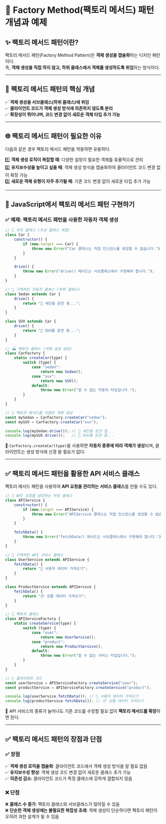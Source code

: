 

# 🚀 Factory Method(팩토리 메서드) 패턴 개념과 예제

## ✨ 팩토리 메서드 패턴이란?
팩토리 메서드 패턴(Factory Method Pattern)은 **객체 생성을 캡슐화**하는 디자인 패턴이다.  
즉, **객체 생성을 직접 하지 않고, 하위 클래스에서 객체를 생성하도록 위임**하는 방식이다.

---

## 🎯 팩토리 메서드 패턴의 핵심 개념

✅ **객체 생성을 서브클래스(하위 클래스)에 위임**  
✅ **클라이언트 코드가 객체 생성 방식에 의존하지 않도록 분리**  
✅ **확장성이 뛰어나며, 코드 변경 없이 새로운 객체 타입 추가 가능**

---

## 🌐 팩토리 메서드 패턴이 필요한 이유

다음과 같은 경우 팩토리 메서드 패턴을 적용하면 유용하다.

1️⃣ **객체 생성 로직이 복잡할 때**: 다양한 설정이 필요한 객체를 효율적으로 관리  
2️⃣ **유지보수성을 높이고 싶을 때**: 객체 생성 방식을 캡슐화하여 클라이언트 코드 변경 없이 확장 가능  
3️⃣ **새로운 객체 유형이 자주 추가될 때**: 기존 코드 변경 없이 새로운 타입 추가 가능

---

## 🚀 JavaScript에서 팩토리 메서드 패턴 구현하기

### ✅ 예제: 팩토리 메서드 패턴을 사용한 자동차 객체 생성

```js
// 🚗 부모 클래스 (추상 클래스 역할)
class Car {
    constructor() {
        if (new.target === Car) {
            throw new Error("Car 클래스는 직접 인스턴스를 생성할 수 없습니다.");
        }
    }

    drive() {
        throw new Error("drive() 메서드는 서브클래스에서 구현해야 합니다.");
    }
}

// 🚙 구체적인 자동차 클래스 (하위 클래스)
class Sedan extends Car {
    drive() {
        return "🚗 세단을 운전 중...";
    }
}

class SUV extends Car {
    drive() {
        return "🚙 SUV를 운전 중...";
    }
}

// 🏭 팩토리 클래스 (객체 생성 담당)
class CarFactory {
    static createCar(type) {
        switch (type) {
            case "sedan":
                return new Sedan();
            case "suv":
                return new SUV();
            default:
                throw new Error("알 수 없는 자동차 타입입니다.");
        }
    }
}

// 📌 팩토리 메서드를 이용한 객체 생성
const mySedan = CarFactory.createCar("sedan");
const mySUV = CarFactory.createCar("suv");

console.log(mySedan.drive()); // 🚗 세단을 운전 중...
console.log(mySUV.drive());   // 🚙 SUV를 운전 중...
```

🔹 `CarFactory.createCar(type)`을 사용하면 **자동차 종류에 따라 객체가 생성**되며, 클라이언트는 생성 방식에 신경 쓸 필요가 없다.

---

## ✅ 팩토리 메서드 패턴을 활용한 API 서비스 클래스

팩토리 메서드 패턴을 사용하여 **API 요청을 관리하는 서비스 클래스**를 만들 수도 있다.

```js
// 📌 API 요청을 담당하는 부모 클래스
class APIService {
    constructor() {
        if (new.target === APIService) {
            throw new Error("APIService 클래스는 직접 인스턴스를 생성할 수 없습니다.");
        }
    }

    fetchData() {
        throw new Error("fetchData() 메서드는 서브클래스에서 구현해야 합니다.");
    }
}

// 📌 구체적인 API 서비스 클래스
class UserService extends APIService {
    fetchData() {
        return "👤 사용자 데이터 가져오기";
    }
}

class ProductService extends APIService {
    fetchData() {
        return "📦 상품 데이터 가져오기";
    }
}

// 📌 팩토리 클래스
class APIServiceFactory {
    static createService(type) {
        switch (type) {
            case "user":
                return new UserService();
            case "product":
                return new ProductService();
            default:
                throw new Error("알 수 없는 서비스 타입입니다.");
        }
    }
}

// 📌 클라이언트 코드
const userService = APIServiceFactory.createService("user");
const productService = APIServiceFactory.createService("product");

console.log(userService.fetchData()); // 👤 사용자 데이터 가져오기
console.log(productService.fetchData()); // 📦 상품 데이터 가져오기
```

🔹 API 서비스의 종류가 늘어나도 기존 코드를 수정할 필요 없이 **팩토리 메서드를 확장**하면 된다.

---

## ✅ 팩토리 메서드 패턴의 장점과 단점

### ✅ 장점
✅ **객체 생성 로직을 캡슐화**: 클라이언트 코드에서 객체 생성 방식을 알 필요 없음  
✅ **유지보수성 향상**: 객체 생성 코드 변경 없이 새로운 클래스 추가 가능  
✅ **의존성 감소**: 클라이언트 코드가 특정 클래스에 강하게 결합되지 않음

### ❌ 단점
❌ **클래스 수 증가**: 팩토리 클래스와 서브클래스가 많아질 수 있음  
❌ **단순한 객체 생성에는 불필요한 복잡성 초래**: 객체 생성이 단순하다면 팩토리 패턴이 오히려 과한 설계가 될 수 있음
